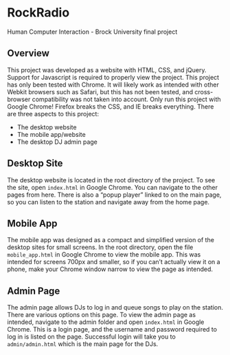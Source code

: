 # RockRadio
Human Computer Interaction - Brock University final project

## Overview
This project was developed as a website with HTML, CSS, and jQuery. Support for Javascript is required to properly view the project. This project has only been tested with Chrome. It will likely work as intended with other Webkit browsers such as Safari, but this has not been tested, and cross-browser compatibility was not taken into account. Only run this project with Google Chrome! Firefox breaks the CSS, and IE breaks everything. There are three aspects to this project:
-	The desktop website
-	The mobile app/website
- The desktop DJ admin page

## Desktop Site
The desktop website is located in the root directory of the project. To see the site, open `index.html` in Google Chrome. You can navigate to the other pages from here. There is also a “popup player” linked to on the main page, so you can listen to the station and navigate away from the home page.

## Mobile App
The mobile app was designed as a compact and simplified version of the desktop sites for small screens. In the root directory, open the file `mobile_app.html` in Google Chrome to view the mobile app. This was intended for screens 700px and smaller, so if you can’t actually view it on a phone, make your Chrome window narrow to view the page as intended.

## Admin Page
The admin page allows DJs to log in and queue songs to play on the station. There are various options on this page. To view the admin page as intended, navigate to the admin folder and open `index.html` in Google Chrome. This is a login page, and the username and password required to log in is listed on the page. Successful login will take you to `admin/admin.html` which is the main page for the DJs.
